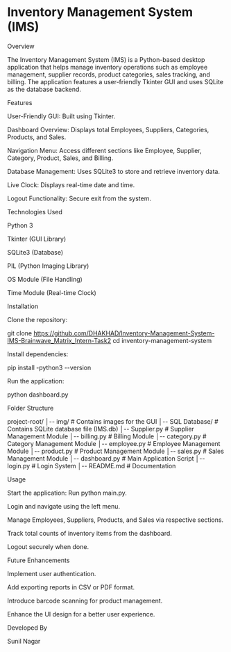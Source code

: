 # Inventory Management System (IMS)

Overview

The Inventory Management System (IMS) is a Python-based desktop application that helps manage inventory operations such as employee management, supplier records, product categories, sales tracking, and billing. The application features a user-friendly Tkinter GUI and uses SQLite as the database backend.

Features

User-Friendly GUI: Built using Tkinter.

Dashboard Overview: Displays total Employees, Suppliers, Categories, Products, and Sales.

Navigation Menu: Access different sections like Employee, Supplier, Category, Product, Sales, and Billing.

Database Management: Uses SQLite3 to store and retrieve inventory data.

Live Clock: Displays real-time date and time.

Logout Functionality: Secure exit from the system.

Technologies Used

Python 3

Tkinter (GUI Library)

SQLite3 (Database)

PIL (Python Imaging Library)

OS Module (File Handling)

Time Module (Real-time Clock)

Installation

Clone the repository:

git clone https://github.com/DHAKHAD/Inventory-Management-System-IMS-Brainwave_Matrix_Intern-Task2
cd inventory-management-system

Install dependencies:

pip install -python3 --version


Run the application:

python dashboard.py

Folder Structure

project-root/
│-- img/                # Contains images for the GUI
│-- SQL Database/       # Contains SQLite database file (IMS.db)
│-- Supplier.py         # Supplier Management Module
│-- billing.py          # Billing Module
│-- category.py         # Category Management Module
│-- employee.py         # Employee Management Module
│-- product.py          # Product Management Module
│-- sales.py            # Sales Management Module
│-- dashboard.py        # Main Application Script
│-- login.py            # Login System
│-- README.md           # Documentation

Usage

Start the application: Run python main.py.

Login and navigate using the left menu.

Manage Employees, Suppliers, Products, and Sales via respective sections.

Track total counts of inventory items from the dashboard.

Logout securely when done.

Future Enhancements

Implement user authentication.

Add exporting reports in CSV or PDF format.

Introduce barcode scanning for product management.

Enhance the UI design for a better user experience.

Developed By

Sunil Nagar
